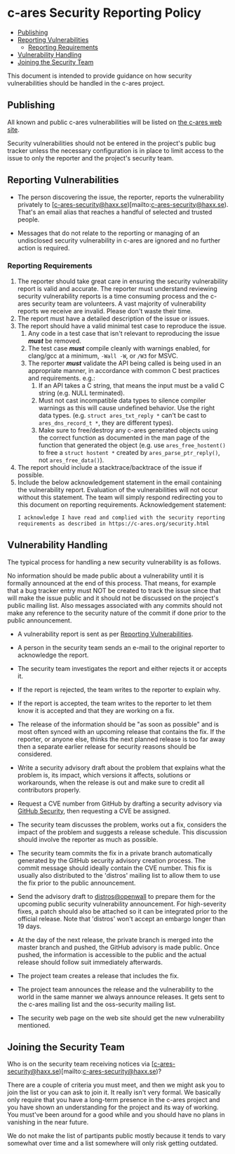 # c-ares Security Reporting Policy

- [Publishing](#publishing)
- [Reporting Vulnerabilities](#reporting-vulnerabilities)
  - [Reporting Requirements](#reporting-requirements)
- [Vulnerability Handling](#vulnerability-handling)
- [Joining the Security Team](#joining-the-security-team)

This document is intended to provide guidance on how security vulnerabilities
should be handled in the c-ares project.

## Publishing

All known and public c-ares vulnerabilities will be listed on [the c-ares web
site](https://c-ares.org/vulns.html).

Security vulnerabilities should not be entered in the project's public bug
tracker unless the necessary configuration is in place to limit access to the
issue to only the reporter and the project's security team.

## Reporting Vulnerabilities

- The person discovering the issue, the reporter, reports the vulnerability
  privately to [c-ares-security@haxx.se)[mailto:c-ares-security@haxx.se). That's
  an email alias that reaches a handful of selected and trusted people.

- Messages that do not relate to the reporting or managing of an undisclosed
  security vulnerability in c-ares are ignored and no further action is
  required.

### Reporting Requirements

1. The reporter should take great care in ensuring the security vulnerability
   report is valid and accurate.  The reporter must understand reviewing
   security vulnerability reports is a time consuming process and the c-ares
   security team are volunteers.  A vast majority of vulnerability reports
   we receive are invalid.  Please don't waste their time.
2. The report must have a detailed description of the issue or issues.
3. The report should have a valid minimal test case to reproduce the issue.
   1. Any code in a test case that isn't relevant to reproducing the issue
      ***must*** be removed.
   2. The test case ***must*** compile cleanly with warnings enabled, for
      clang/gcc at a minimum, `-Wall -W`, or `/W3` for MSVC.
   3. The reporter ***must*** validate the API being called is being used in an
      appropriate manner, in accordance with common C best practices and
      requirements. e.g.:
      1. If an API takes a C string, that means the input must be a valid C
         string (e.g. NULL terminated).
      2. Must not cast incompatible data types to silence compiler warnings
         as this will cause undefined behavior.  Use the right data types. (e.g.
         `struct ares_txt_reply *` can't be cast to `ares_dns_record_t *`, they
         are different types).
      3. Make sure to free/destroy any c-ares generated objects using the
         correct function as documented in the man page of the function that
         generated the object (e.g. use `ares_free_hostent()` to free
         a `struct hostent *` created by `ares_parse_ptr_reply()`, not
         `ares_free_data()`).
4. The report should include a stacktrace/backtrace of the issue if possible.
5. Include the below acknowledgement statement in the email containing the
   vulnerability report.  Evaluation of the vulnerabilities will not occur
   without this statement.  The team will simply respond redirecting you to this
   document on reporting requirements.  Acknowledgement statement:
   ```
   I acknowledge I have read and complied with the security reporting
   requirements as described in https://c-ares.org/security.html
   ```

## Vulnerability Handling

The typical process for handling a new security vulnerability is as follows.

No information should be made public about a vulnerability until it is
formally announced at the end of this process. That means, for example that a
bug tracker entry must NOT be created to track the issue since that will make
the issue public and it should not be discussed on the project's public
mailing list. Also messages associated with any commits should not make any
reference to the security nature of the commit if done prior to the public
announcement.

- A vulnerability report is sent as per [Reporting Vulnerabilities](#reporting-vulnerabilities).

- A person in the security team sends an e-mail to the original reporter to
  acknowledge the report.

- The security team investigates the report and either rejects it or accepts
  it.

- If the report is rejected, the team writes to the reporter to explain why.

- If the report is accepted, the team writes to the reporter to let them
  know it is accepted and that they are working on a fix.

- The release of the information should be "as soon as possible" and is most
  often synced with an upcoming release that contains the fix. If the
  reporter, or anyone else, thinks the next planned release is too far away
  then a separate earlier release for security reasons should be considered.

- Write a security advisory draft about the problem that explains what the
  problem is, its impact, which versions it affects, solutions or
  workarounds, when the release is out and make sure to credit all
  contributors properly.

- Request a CVE number from GitHub by drafting a security advisory via
  [GitHub Security](https://github.com/c-ares/c-ares/security), then requesting
  a CVE be assigned.

- The security team discusses the problem, works out a fix, considers the
  impact of the problem and suggests a release schedule. This discussion
  should involve the reporter as much as possible.

- The security team commits the fix in a private branch automatically generated
  by the GitHub security advisory creation process. The commit message
  should ideally contain the CVE number. This fix is usually also distributed
  to the 'distros' mailing list to allow them to use the fix prior to the
  public announcement.

- Send the advisory draft to [distros@openwall](http://oss-security.openwall.org/wiki/mailing-lists/distros)
  to prepare them for the upcoming public security vulnerability announcement.
  For high-severity fixes, a patch should also be attached so it can be
  integrated prior to the official release. Note that 'distros' won't accept an
  embargo longer than 19 days.

- At the day of the next release, the private branch is merged into the master
  branch and pushed, the GitHub advisory is made public.  Once pushed, the
  information is accessible to the public and the actual release should follow
  suit immediately afterwards.

- The project team creates a release that includes the fix.

- The project team announces the release and the vulnerability to the world in
  the same manner we always announce releases. It gets sent to the c-ares
  mailing list and the oss-security mailing list.

- The security web page on the web site should get the new vulnerability
  mentioned.


## Joining the Security Team

Who is on the security team receiving notices via [c-ares-security@haxx.se)[mailto:c-ares-security@haxx.se)?

There are a couple of criteria you must meet, and then we might ask you to join
the list or you can ask to join it. It really isn't very formal. We basically
only require that you have a long-term presence in the c-ares project and you
have shown an understanding for the project and its way of working. You must've
been around for a good while and you should have no plans in vanishing in the
near future.

We do not make the list of partipants public mostly because it tends to vary
somewhat over time and a list somewhere will only risk getting outdated.
